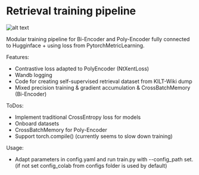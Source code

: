 # Retrieval training pipeline

![alt text](https://github.com/DanielRoeder1/RAG_thesis/blob/main/visualization/thesis_diagram.drawio.png?raw=true)

Modular training pipeline for Bi-Encoder and Poly-Encoder fully connected to Hugginface + using loss from PytorchMetricLearning.


Features:
- Contrastive loss adapted to PolyEncoder (NtXentLoss)
- Wandb logging
- Code for creating self-supervised retrieval dataset from KILT-Wiki dump
- Mixed precision training & gradient accumulation & CrossBatchMemory (Bi-Encoder)

ToDos:
- Implement traditional CrossEntropy loss for models
- Onboard datasets
- CrossBatchMemory for Poly-Encoder
- Support torch.compile() (currently seems to slow down training)

Usage:
- Adapt parameters in config.yaml and run train.py with --config_path set. 
(if not set config_colab from configs folder is used by default)
